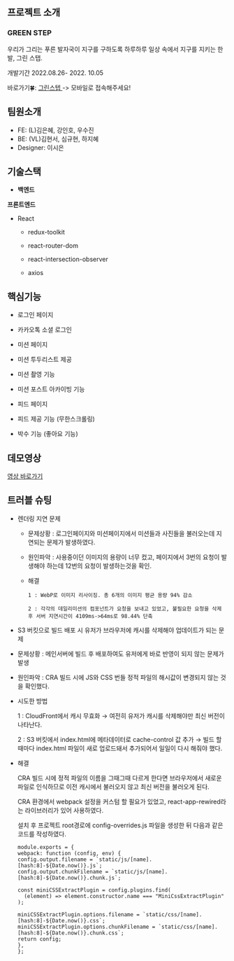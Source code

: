 ## 프로젝트 소개

### GREEN STEP

우리가 그리는 푸른 발자국이 지구를 구하도록
하루하루 일상 속에서 지구를 지키는 한 발, 그린 스탭.

개발기간 2022.08.26- 2022. 10.05

바로가기🍀: <a href='https://greenstepapp.com'> 그린스텝  </a> -> 모바일로 접속해주세요!

## 팀원소개

- FE: (L)김은혜, 강인호, 우수진
- BE: (VL)김현서, 심규현, 하지혜
- Designer: 이시은

## 기술스택

- **백엔드**


**프론트엔드**

- React

   - redux-toolkit
 
   - react-router-dom
 
   - react-intersection-observer
 
   - axios


## 핵심기능

- 로그인 페이지

 - 카카오톡 소셜 로그인

- 미션 페이지 

 - 미션 투두리스트 제공
 
 - 미션 촬영 기능
 
 - 미션 포스트 아카이빙 기능
 
- 피드 페이지 
 
 - 피드 제공 기능 (무한스크롤링)
 
 - 박수 기능 (좋아요 기능)

## 데모영상

<a href=https://youtu.be/L4lZPjanLBY>영상 바로가기</a>


## 트러블 슈팅


- 렌더링 지연 문제

  - 문제상황 : 로그인페이지와 미션페이지에서 미션들과 사진들을 불러오는데 지연되는 문제가 발생하였다.
  
  - 원인파악 : 사용중이던 이미지의 용량이 너무 컸고, 페이지에서 3번의 요청이 발생해야 하는데 12번의 요청이 발생하는것을 확인.
  
  - 해결 
        
        1️ : WebP로 이미지 리사이징. 총 6개의 이미지 평균 용량 94% 감소
        
        2 : 각각의 데일리미션의 컴포넌트가 요청을 보내고 있었고, 불필요한 요청을 삭제 후 서버 지연시간이 4109ms->64ms로 98.44% 단축
 
 
 - S3 버킷으로 빌드 배포 시 유저가 브라우저에 캐시를 삭제해야 업데이트가 되는 문제
 
  - 문제상황 : 메인서버에 빌드 후 배포하여도 유저에게 바로 반영이 되지 않는 문제가 발생
  
  - 원인파악 : CRA 빌드 시에 JS와 CSS 번들 정적 파일의 해시값이 변경되지 않는 것을 확인했다.
  
  - 시도한 방법 
  
     1 : CloudFront에서 캐시 무효화 → 여전히 유저가 캐시를 삭제해야만 최신 버전이 나타난다.
     
     2 : S3 버킷에서 index.html에 메타데이터로 cache-control 값 추가 → 빌드 할 때마다 index.html 파일이 새로 업로드돼서 추가되어서 일일이 다시 해줘야 했다.
 
  - 해결 
   
    CRA 빌드 시에 정적 파일의 이름을 그때그때 다르게 한다면 브라우저에서 새로운 파일로 인식하므로 이전 캐시에서 불러오지 않고 최신 버전을 불러오게 된다.

    CRA 환경에서 webpack 설정을 커스텀 할 필요가 있었고, react-app-rewired라는 라이브러리가 있어 사용하였다.

    설치 후 프로젝트 root경로에 config-overrides.js 파일을 생성한 뒤 다음과 같은 코드를 작성하였다.
    
    ```
    module.exports = {
    webpack: function (config, env) {
    config.output.filename = `static/js/[name].[hash:8]-${Date.now()}.js`;
    config.output.chunkFilename = `static/js/[name].[hash:8]-${Date.now()}.chunk.js`;

    const miniCSSExtractPlugin = config.plugins.find(
      (element) => element.constructor.name === "MiniCssExtractPlugin"
    );

    miniCSSExtractPlugin.options.filename = `static/css/[name].[hash:8]-${Date.now()}.css`;
    miniCSSExtractPlugin.options.chunkFilename = `static/css/[name].[hash:8]-${Date.now()}.chunk.css`;
    return config;
    },
    };
    ```

        
        

